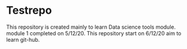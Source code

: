 # Testrepo
This repository is created mainly to learn Data science tools module. 
module 1 completed on 5/12/20.
This repository start on 6/12/20 aim to learn git-hub.
